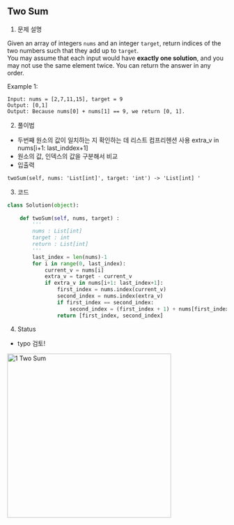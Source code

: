 
## Two Sum 

1. 문제 설명 

Given an array of integers `nums` and an integer `target`, return indices of the two numbers such that they add up to `target`.<br>
You may assume that each input would have <b>exactly one solution</b>, and you may not use the same element twice.
You can return the answer in any order.


Example 1:
```
Input: nums = [2,7,11,15], target = 9
Output: [0,1]
Output: Because nums[0] + nums[1] == 9, we return [0, 1].
```

2. 풀이법 
* 두번째 원소의 값이 일치하는 지 확인하는 데 리스트 컴프리헨션 사용 
extra_v in nums[i+1: last_inddex+1]
* 원소의 값, 인덱스의 값을 구분해서 비교 
* 입출력 
```
twoSum(self, nums: 'List[int]', target: 'int') -> 'List[int] ' 
```

3. 코드 
```python
class Solution(object):
    
    def twoSum(self, nums, target) :   
        '''
        nums : List[int]
        target : int
        return : List[int]
        '''
        last_index = len(nums)-1
        for i in range(0, last_index):
            current_v = nums[i]
            extra_v = target - current_v
            if extra_v in nums[i+1: last_index+1]:
                first_index = nums.index(current_v)
                second_index = nums.index(extra_v)
                if first_index == second_index: 
                    second_index = (first_index + 1) + nums[first_index+1:].index(extra_v)
                return [first_index, second_index]

```         

4. Status 
* typo 검토!
<img width="376" alt="1  Two Sum" src="https://user-images.githubusercontent.com/41981471/102436251-7a1f3800-405b-11eb-9d4f-e9391b74f056.png">

